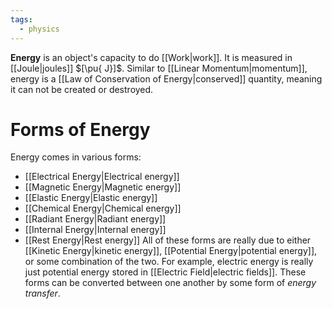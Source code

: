 ```yaml
---
tags:
  - physics
---
```

**Energy** is an object's capacity to do [[Work|work]]. It is measured in [[Joule|joules]] $[\pu{ J}]$. Similar to [[Linear Momentum|momentum]], energy is a [[Law of Conservation of Energy|conserved]] quantity, meaning it can not be created or destroyed. 

# Forms of Energy

Energy comes in various forms:
- [[Electrical Energy|Electrical energy]]
- [[Magnetic Energy|Magnetic energy]]
- [[Elastic Energy|Elastic energy]]
- [[Chemical Energy|Chemical energy]]
- [[Radiant Energy|Radiant energy]]
- [[Internal Energy|Internal energy]]
- [[Rest Energy|Rest energy]]
All of these forms are really due to either [[Kinetic Energy|kinetic energy]], [[Potential Energy|potential energy]], or some combination of the two. For example, electric energy is really just potential energy stored in [[Electric Field|electric fields]].  These forms can be converted between one another by some form of *energy transfer*. 
